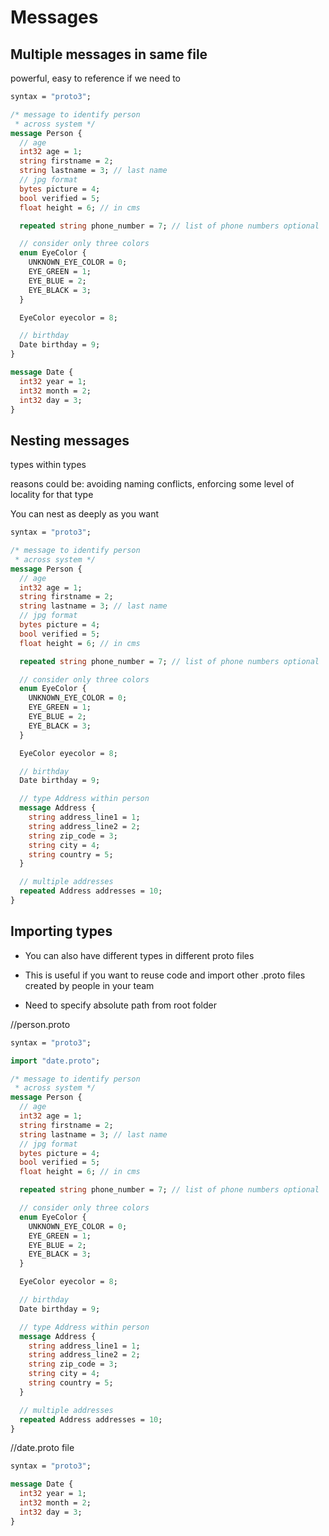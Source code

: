 # Messages

## Multiple messages in same file

powerful, easy to reference if we need to

```proto
syntax = "proto3";

/* message to identify person
 * across system */
message Person {
  // age
  int32 age = 1;
  string firstname = 2;
  string lastname = 3; // last name
  // jpg format
  bytes picture = 4;
  bool verified = 5;
  float height = 6; // in cms

  repeated string phone_number = 7; // list of phone numbers optional

  // consider only three colors
  enum EyeColor {
    UNKNOWN_EYE_COLOR = 0;
    EYE_GREEN = 1;
    EYE_BLUE = 2;
    EYE_BLACK = 3;
  }

  EyeColor eyecolor = 8;

  // birthday
  Date birthday = 9;
}

message Date {
  int32 year = 1;
  int32 month = 2;
  int32 day = 3;
}
```

## Nesting messages

types within types

reasons could be: avoiding naming conflicts, enforcing some level of locality for that type

You can nest as deeply as you want

```proto
syntax = "proto3";

/* message to identify person
 * across system */
message Person {
  // age
  int32 age = 1;
  string firstname = 2;
  string lastname = 3; // last name
  // jpg format
  bytes picture = 4;
  bool verified = 5;
  float height = 6; // in cms

  repeated string phone_number = 7; // list of phone numbers optional

  // consider only three colors
  enum EyeColor {
    UNKNOWN_EYE_COLOR = 0;
    EYE_GREEN = 1;
    EYE_BLUE = 2;
    EYE_BLACK = 3;
  }

  EyeColor eyecolor = 8;

  // birthday
  Date birthday = 9;

  // type Address within person
  message Address {
    string address_line1 = 1;
    string address_line2 = 2;
    string zip_code = 3;
    string city = 4;
    string country = 5;
  }

  // multiple addresses
  repeated Address addresses = 10;
}
```

## Importing types

* You can also have different types in different proto files

* This is useful if you want to reuse code and import other .proto files created by people in your team

* Need to specify absolute path from root folder

//person.proto

```proto
syntax = "proto3";

import "date.proto";

/* message to identify person
 * across system */
message Person {
  // age
  int32 age = 1;
  string firstname = 2;
  string lastname = 3; // last name
  // jpg format
  bytes picture = 4;
  bool verified = 5;
  float height = 6; // in cms

  repeated string phone_number = 7; // list of phone numbers optional

  // consider only three colors
  enum EyeColor {
    UNKNOWN_EYE_COLOR = 0;
    EYE_GREEN = 1;
    EYE_BLUE = 2;
    EYE_BLACK = 3;
  }

  EyeColor eyecolor = 8;

  // birthday
  Date birthday = 9;

  // type Address within person
  message Address {
    string address_line1 = 1;
    string address_line2 = 2;
    string zip_code = 3;
    string city = 4;
    string country = 5;
  }

  // multiple addresses
  repeated Address addresses = 10;
}
```

//date.proto file

```proto
syntax = "proto3";

message Date {
  int32 year = 1;
  int32 month = 2;
  int32 day = 3;
}
```
